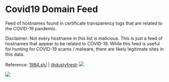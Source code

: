 # Covid19 Domain Feed

Feed of hostnames found in certificate transparency logs that are related to the COVID-19 pandemic.

Disclaimer:
Not every hostname in this list is malicious. This is just a feed of hostnames that appear
to be related to COVID-19. While this feed is useful for hunting for COVID-19 scams / malware,
there are likely legitimate sites in this data.

Reference: [1984.sh/](https://1984.sh/covid19-domains-feed.txt) | [@dustyfresh](https://twitter.com/dustyfresh/status/1238925029057925122)
![ ](https://pbs.twimg.com/media/ETKuVlIXQAAttwv?format=jpg&name=large)

![](https://pbs.twimg.com/media/ETO0L5eWAAIAEnY?format=jpg&name=large)


